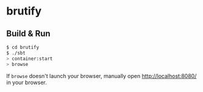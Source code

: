 # brutify #

## Build & Run ##

```sh
$ cd brutify
$ ./sbt
> container:start
> browse
```

If `browse` doesn't launch your browser, manually open [http://localhost:8080/](http://localhost:8080/) in your browser.
